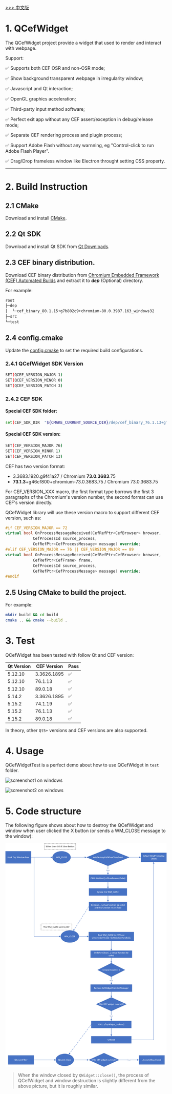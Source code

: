 [ >>> 中文版](README_ch.md)

# 1. QCefWidget

The QCefWidget project provide a widget that used to render and interact with webpage. 

Support:

✅ Supports both CEF OSR and non-OSR mode;

✅ Show background transparent webpage in irregularity window;

✅ Javascript and Qt interaction;

✅ OpenGL graphics acceleration;

✅ Third-party input method software;

✅ Perfect exit app without any CEF assert/exception in debug/release mode;

✅ Separate CEF rendering process and plugin process;

✅ Support Adobe Flash without any warnning, eg "Control-click to run Adobe Flash Player".

✅ Drag/Drop frameless window like Electron throught setting CSS property.

---


# 2. Build Instruction
## 2.1 CMake

Download and install [CMake](https://cmake.org/).

## 2.2 Qt SDK

Download and install Qt SDK from [Qt Downloads](https://download.qt.io/archive/qt/).

## 2.3 CEF binary distribution.

Download CEF binary distribution from [Chromium Embedded Framework (CEF) Automated Builds](https://cef-builds.spotifycdn.com/index.html) and extract it to ***dep***   (Optional) directory.

For example:

```txt
root
├─dep
│  └─cef_binary_80.1.15+g7b802c9+chromium-80.0.3987.163_windows32
├─src
└─test
```

## 2.4 config.cmake
Update the [config.cmake](config.cmake) to set the required build configurations.

### 2.4.1 QCefWidget SDK Version

```bash
SET(QCEF_VERSION_MAJOR 1)
SET(QCEF_VERSION_MINOR 0)
SET(QCEF_VERSION_PATCH 3)
```


### 2.4.2 CEF SDK
#### Special CEF SDK folder:

```bash
set(CEF_SDK_DIR  "${CMAKE_CURRENT_SOURCE_DIR}/dep/cef_binary_76.1.13+gf19c584+chromium-76.0.3809.132_windows32")
```

#### Special CEF SDK version:

```bash
SET(CEF_VERSION_MAJOR 76)
SET(CEF_VERSION_MINOR 1)
SET(CEF_VERSION_PATCH 13)
```

CEF has two version format:
- 3.3683.1920.g9f41a27 / Chromium **73.0.3683**.75
- **73.1.3**+g46cf800+chromium-73.0.3683.75 / Chromium 73.0.3683.75

For CEF_VERSION_XXX macro, the first format type borrows the first 3 paragraphs of the Chromium's version number, the second format can use CEF's version directly.

QCefWidget library will use these version macro to support different CEF version, such as:

``` c++
#if CEF_VERSION_MAJOR == 72
virtual bool OnProcessMessageReceived(CefRefPtr<CefBrowser> browser,
			CefProcessId source_process,
			CefRefPtr<CefProcessMessage> message) override;
#elif CEF_VERSION_MAJOR == 76 || CEF_VERSION_MAJOR == 89
virtual bool OnProcessMessageReceived(CefRefPtr<CefBrowser> browser,
			CefRefPtr<CefFrame> frame,
			CefProcessId source_process,
			CefRefPtr<CefProcessMessage> message) override;
#endif
```


## 2.5 Using CMake to build the project.
For example:

```bash
mkdir build && cd build
cmake .. && cmake --build .
```

# 3. Test
QCefWidget has been tested with follow Qt and CEF version:

|Qt Version|CEF Version|Pass|
|---|---|---|
|5.12.10|3.3626.1895|✅|
|5.12.10|76.1.13|✅|
|5.12.10|89.0.18|✅|
|5.14.2|3.3626.1895|✅|
|5.15.2|74.1.19|✅|
|5.15.2|76.1.13|✅|
|5.15.2|89.0.18|✅|

In theory, other `Qt5+` versions and CEF versions are also supported.

# 4. Usage
QCefWidgetTest is a perfect demo about how to use QCefWidget in `test` folder.

![screenshot1 on windows](test/Screenshot/screenshot1.png)

![screenshot2 on windows](test/Screenshot/screenshot2.png)


# 5. Code structure
The following figure shows about how to destroy the QCefWidget and window when user clicked the X button (or sends a WM_CLOSE message to the window):

![user clieck x button](x-button-close.png)

> When the window closed by `QWidget::close()`, the process of QCefWidget and window destruction is slightly different from the above picture, but it is roughly similar.
